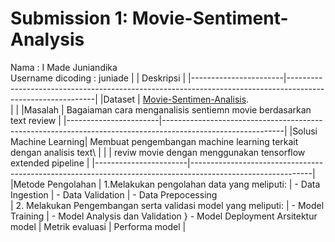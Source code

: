 # Submission 1: Movie-Sentiment-Analysis
 Nama : I Made Juniandika\
 Username dicoding : juniade
|                       |                     Deskripsi                                                                              |
|-----------------------|------------------------------------------------------------------------------------------------------------|
|Dataset                | [Movie-Sentimen-Analisis](https://www.kaggle.com/datasets/columbine/imdb-dataset-sentiment-analysis-in-csv-format?select=Train.csv).         
|                       |
|Masalah                | Bagaiaman cara menganalisis sentiemn movie berdasarkan text review                                         |
|-----------------------|------------------------------------------------------------------------------------------------------------|
|Solusi Machine Learning| Membuat pengembangan machine learning  terkait dengan analisis text\                                       |
|                       | reviw movie dengan menggunakan tensorflow extended pipeline                                                |
|-----------------------|------------------------------------------------------------------------------------------------------------|
|Metode Pengolahan      | 1.Melakukan pengolahan data yang meliputi:
                        |  - Data Ingestion
                        |  - Data Validation
                        |  - Data Prepocessing\
                        |  2. Melakukan Pengembangan serta validasi model yang meliputi:
                        |  - Model Training
                        |  - Model Analysis dan Validation
                        }  - Model Deployment
Arsitektur model        |
Metrik evaluasi         |
Performa model          |
